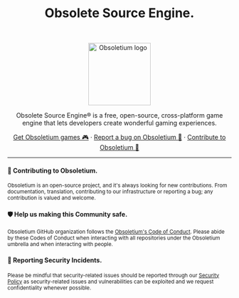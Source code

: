 <h1 align="center">Obsolete Source Engine.</h1><br>

<p align="center">
  <a href="https://github.com/Source-Authors/Obsoletium">
    <img src="https://avatars.githubusercontent.com/u/134621414?s=200&v=4" alt="Obsoletium logo" height="140">
  </a>
</p>

<p align="center">
  Obsolete Source Engine® is a free, open-source, cross-platform game engine that lets developers create wonderful gaming experiences.
</p>

<p align="center">
  <a href="https://github.com/Source-Authors/Obsoletium/releases">Get Obsoletium games 🎮</a>
  ·
  <a href="https://github.com/Source-Authors/Obsoletium/issues/new/choose">Report a bug on Obsoletium 🐞</a>
  ·
  <a href="https://github.com/Source-Authors/Obsoletium/blob/HEAD/CONTRIBUTING.md">Contribute to Obsoletium 👐</a>
</p>

----

#### 👐 Contributing to Obsoletium.

<sub>Obsoletium is an open-source project, and it's always looking for new contributions. From documentation, translation, contributing to our infrastructure or reporting a bug; any contribution is valued and welcome.</sub>

#### 🛡️ Help us making this Community safe.

<sub>Obsoletium GitHub organization follows the [Obsoletium's Code of Conduct](https://github.com/Source-Authors/Obsoletium/blob/HEAD/docs/CODE_OF_CONDUCT.md). Please abide by these Codes of Conduct when interacting with all repositories under the Obsoletium umbrella and when interacting with people.</sub>

#### 🚨 Reporting Security Incidents.

<sub>Please be mindful that security-related issues should be reported through our [Security Policy](https://github.com/Source-Authors/Obsoletium/security/policy) as security-related issues and vulnerabilities can be exploited and we request confidentiality whenever possible.</sub>
